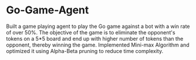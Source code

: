 # Go-Game-Agent

Built a game playing agent to play the Go game against a bot with a win rate of over 50%. The objective of the game is to eliminate the opponent's tokens on a
5\*5 board and end up with higher number of tokens than the opponent, thereby winning the game. Implemented Mini-max Algorithm
and optimized it using Alpha-Beta pruning to reduce time complexity.
